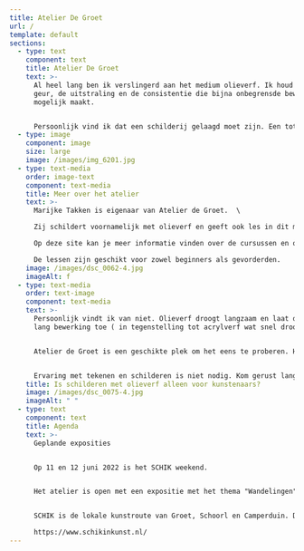 ```yaml
---
title: Atelier De Groet
url: /
template: default
sections:
  - type: text
    component: text
    title: Atelier De Groet
    text: >-
      Al heel lang ben ik verslingerd aan het medium olieverf. Ik houd van de
      geur, de uitstraling en de consistentie die bijna onbegrensde bewerking
      mogelijk maakt. 


      Persoonlijk vind ik dat een schilderij gelaagd moet zijn. Een totaalbeeld van verschillende gemoedstoestanden. Dit geeft een schilderij een weelde aan karakter en kleuren.
  - type: image
    component: image
    size: large
    image: /images/img_6201.jpg
  - type: text-media
    order: image-text
    component: text-media
    title: Meer over het atelier
    text: >-
      Marijke Takken is eigenaar van Atelier de Groet.  \

      Zij schildert voornamelijk met olieverf en geeft ook les in dit medium.\

      Op deze site kan je meer informatie vinden over de cursussen en over haar werk.\

      De lessen zijn geschikt voor zowel beginners als gevorderden.
    image: /images/dsc_0062-4.jpg
    imageAlt: f
  - type: text-media
    order: text-image
    component: text-media
    text: >-
      Persoonlijk vindt ik van niet. Olieverf droogt langzaam en laat dus ook
      lang bewerking toe ( in tegenstelling tot acrylverf wat snel droogt )


      Atelier de Groet is een geschikte plek om het eens te proberen. Het gebruiksmateriaal is inclusief de prijs ,dus het is niet nodig om de best prijzige verf eerst aan te schaffen als je een beginner bent. Je hoeft dus geen kunstenaar te zijn om van dit materiaal te genieten.


      Ervaring met tekenen en schilderen is niet nodig. Kom gerust langs om sfeer te snuiven in mijn atelier.
    title: Is schilderen met olieverf alleen voor kunstenaars?
    image: /images/dsc_0075-4.jpg
    imageAlt: " "
  - type: text
    component: text
    title: Agenda
    text: >-
      Geplande exposities


      Op 11 en 12 juni 2022 is het SCHIK weekend. 


      Het atelier is open met een expositie met het thema "Wandelingen". Schilderijen zijn gemaakt naar aanleiding van Marijke's wandelingen in de omgeving van Groet. 


      SCHIK is de lokale kunstroute van Groet, Schoorl en Camperduin. Dit vindt twee jaarlijks plaats.\

      https://www.schikinkunst.nl/
---
```

